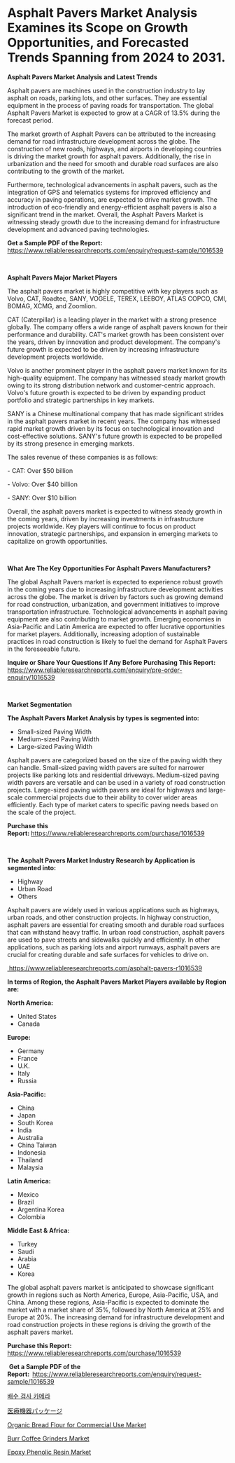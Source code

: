<p><h1>Asphalt Pavers Market Analysis Examines its Scope on Growth Opportunities, and Forecasted Trends Spanning from 2024 to 2031.</h1></p><p><strong>Asphalt Pavers Market Analysis and Latest Trends</strong></p>
<p><p>Asphalt pavers are machines used in the construction industry to lay asphalt on roads, parking lots, and other surfaces. They are essential equipment in the process of paving roads for transportation. The global Asphalt Pavers Market is expected to grow at a CAGR of 13.5% during the forecast period.</p><p>The market growth of Asphalt Pavers can be attributed to the increasing demand for road infrastructure development across the globe. The construction of new roads, highways, and airports in developing countries is driving the market growth for asphalt pavers. Additionally, the rise in urbanization and the need for smooth and durable road surfaces are also contributing to the growth of the market.</p><p>Furthermore, technological advancements in asphalt pavers, such as the integration of GPS and telematics systems for improved efficiency and accuracy in paving operations, are expected to drive market growth. The introduction of eco-friendly and energy-efficient asphalt pavers is also a significant trend in the market. Overall, the Asphalt Pavers Market is witnessing steady growth due to the increasing demand for infrastructure development and advanced paving technologies.</p></p>
<p><strong>Get a Sample PDF of the Report:&nbsp;</strong> <a href="https://www.reliableresearchreports.com/enquiry/request-sample/1016539">https://www.reliableresearchreports.com/enquiry/request-sample/1016539</a></p>
<p>&nbsp;</p>
<p><strong>Asphalt Pavers Major Market Players</strong></p>
<p><p>The asphalt pavers market is highly competitive with key players such as Volvo, CAT, Roadtec, SANY, VOGELE, TEREX, LEEBOY, ATLAS COPCO, CMI, BOMAG, XCMG, and Zoomlion. </p><p>CAT (Caterpillar) is a leading player in the market with a strong presence globally. The company offers a wide range of asphalt pavers known for their performance and durability. CAT's market growth has been consistent over the years, driven by innovation and product development. The company's future growth is expected to be driven by increasing infrastructure development projects worldwide.</p><p>Volvo is another prominent player in the asphalt pavers market known for its high-quality equipment. The company has witnessed steady market growth owing to its strong distribution network and customer-centric approach. Volvo's future growth is expected to be driven by expanding product portfolio and strategic partnerships in key markets.</p><p>SANY is a Chinese multinational company that has made significant strides in the asphalt pavers market in recent years. The company has witnessed rapid market growth driven by its focus on technological innovation and cost-effective solutions. SANY's future growth is expected to be propelled by its strong presence in emerging markets.</p><p>The sales revenue of these companies is as follows:</p><p>- CAT: Over $50 billion</p><p>- Volvo: Over $40 billion</p><p>- SANY: Over $10 billion</p><p>Overall, the asphalt pavers market is expected to witness steady growth in the coming years, driven by increasing investments in infrastructure projects worldwide. Key players will continue to focus on product innovation, strategic partnerships, and expansion in emerging markets to capitalize on growth opportunities.</p></p>
<p>&nbsp;</p>
<p><strong>What Are The Key Opportunities For Asphalt Pavers Manufacturers?</strong></p>
<p><p>The global Asphalt Pavers market is expected to experience robust growth in the coming years due to increasing infrastructure development activities across the globe. The market is driven by factors such as growing demand for road construction, urbanization, and government initiatives to improve transportation infrastructure. Technological advancements in asphalt paving equipment are also contributing to market growth. Emerging economies in Asia-Pacific and Latin America are expected to offer lucrative opportunities for market players. Additionally, increasing adoption of sustainable practices in road construction is likely to fuel the demand for Asphalt Pavers in the foreseeable future.</p></p>
<p><strong>Inquire or Share Your Questions If Any Before Purchasing This Report:</strong> <a href="https://www.reliableresearchreports.com/enquiry/pre-order-enquiry/1016539">https://www.reliableresearchreports.com/enquiry/pre-order-enquiry/1016539</a></p>
<p>&nbsp;</p>
<p><strong>Market Segmentation</strong></p>
<p><strong>The Asphalt Pavers Market Analysis by types is segmented into:</strong></p>
<p><ul><li>Small-sized Paving Width</li><li>Medium-sized Paving Width</li><li>Large-sized Paving Width</li></ul></p>
<p><p>Asphalt pavers are categorized based on the size of the paving width they can handle. Small-sized paving width pavers are suited for narrower projects like parking lots and residential driveways. Medium-sized paving width pavers are versatile and can be used in a variety of road construction projects. Large-sized paving width pavers are ideal for highways and large-scale commercial projects due to their ability to cover wider areas efficiently. Each type of market caters to specific paving needs based on the scale of the project.</p></p>
<p><strong>Purchase this Report:&nbsp;</strong><a href="https://www.reliableresearchreports.com/purchase/1016539">https://www.reliableresearchreports.com/purchase/1016539</a></p>
<p>&nbsp;</p>
<p><strong>The Asphalt Pavers Market Industry Research by Application is segmented into:</strong></p>
<p><ul><li>Highway</li><li>Urban Road</li><li>Others</li></ul></p>
<p><p>Asphalt pavers are widely used in various applications such as highways, urban roads, and other construction projects. In highway construction, asphalt pavers are essential for creating smooth and durable road surfaces that can withstand heavy traffic. In urban road construction, asphalt pavers are used to pave streets and sidewalks quickly and efficiently. In other applications, such as parking lots and airport runways, asphalt pavers are crucial for creating durable and safe surfaces for vehicles to drive on.</p></p>
<p><a href="https://www.reliableresearchreports.com/asphalt-pavers-r1016539">&nbsp;https://www.reliableresearchreports.com/asphalt-pavers-r1016539</a></p>
<p><strong>In terms of Region, the Asphalt Pavers Market Players available by Region are:</strong></p>
<p>
    <p> <strong> North America: </strong>
        <ul>
            <li>United States</li>
            <li>Canada</li>
        </ul>
        </p> 
    <p> <strong> Europe: </strong>
        <ul>
            <li>Germany</li>
            <li>France</li>
            <li>U.K.</li>
            <li>Italy</li>
            <li>Russia</li>
        </ul>
        </p> 
    <p> <strong> Asia-Pacific: </strong>
        <ul>
            <li>China</li>
            <li>Japan</li>
            <li>South Korea</li>
            <li>India</li>
            <li>Australia</li>
            <li>China Taiwan</li>
            <li>Indonesia</li>
            <li>Thailand</li>
            <li>Malaysia</li>
        </ul>
        </p> 
    <p> <strong> Latin America: </strong>
        <ul>
            <li>Mexico</li>
            <li>Brazil</li>
            <li>Argentina Korea</li>
            <li>Colombia</li>
        </ul>
        </p> 
    <p> <strong> Middle East & Africa: </strong>
        <ul>
            <li>Turkey</li>
            <li>Saudi</li>
            <li>Arabia</li>
            <li>UAE</li>
            <li>Korea</li>
        </ul>
    </p>
    </p>
<p><p>The global asphalt pavers market is anticipated to showcase significant growth in regions such as North America, Europe, Asia-Pacific, USA, and China. Among these regions, Asia-Pacific is expected to dominate the market with a market share of 35%, followed by North America at 25% and Europe at 20%. The increasing demand for infrastructure development and road construction projects in these regions is driving the growth of the asphalt pavers market.</p></p>
<p><strong>Purchase this Report: </strong><a href="https://www.reliableresearchreports.com/purchase/1016539">https://www.reliableresearchreports.com/purchase/1016539</a></p>
<p>&nbsp;<strong>Get a Sample PDF of the Report:&nbsp;&nbsp;</strong><a href="https://www.reliableresearchreports.com/enquiry/request-sample/1016539">https://www.reliableresearchreports.com/enquiry/request-sample/1016539</a></p>
<p><strong></strong></p>
<p><p><a href="https://github.com/rick7624/Market-Research-Report-List-1/blob/main/655006735182.md">배수 검사 카메라</a></p><p><a href="https://github.com/bucuel854722/Market-Research-Report-List-1/blob/main/351676438467.md">医療機器パッケージ</a></p><p><a href="https://view.publitas.com/reportprime-1/decoding-organic-bread-flour-for-commercial-use-market-metrics-market-share-trends-and-growth-patterns/">Organic Bread Flour for Commercial Use Market</a></p><p><a href="https://github.com/pjcfca/Market-Research-Report-List-2/blob/main/burr-coffee-grinders-market.md">Burr Coffee Grinders Market</a></p><p><a href="https://issuu.com/reportprime-2/docs/epoxy-phenolic-resin-market-size-2030.pptx">Epoxy Phenolic Resin Market</a></p></p>